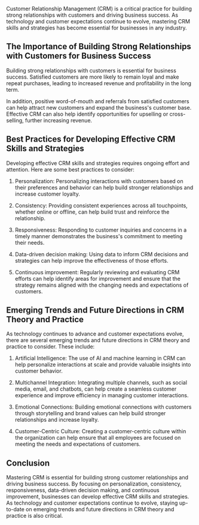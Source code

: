 
Customer Relationship Management (CRM) is a critical practice for building strong relationships with customers and driving business success. As technology and customer expectations continue to evolve, mastering CRM skills and strategies has become essential for businesses in any industry.

The Importance of Building Strong Relationships with Customers for Business Success
-----------------------------------------------------------------------------------

Building strong relationships with customers is essential for business success. Satisfied customers are more likely to remain loyal and make repeat purchases, leading to increased revenue and profitability in the long term.

In addition, positive word-of-mouth and referrals from satisfied customers can help attract new customers and expand the business's customer base. Effective CRM can also help identify opportunities for upselling or cross-selling, further increasing revenue.

Best Practices for Developing Effective CRM Skills and Strategies
-----------------------------------------------------------------

Developing effective CRM skills and strategies requires ongoing effort and attention. Here are some best practices to consider:

1. Personalization: Personalizing interactions with customers based on their preferences and behavior can help build stronger relationships and increase customer loyalty.

2. Consistency: Providing consistent experiences across all touchpoints, whether online or offline, can help build trust and reinforce the relationship.

3. Responsiveness: Responding to customer inquiries and concerns in a timely manner demonstrates the business's commitment to meeting their needs.

4. Data-driven decision making: Using data to inform CRM decisions and strategies can help improve the effectiveness of those efforts.

5. Continuous improvement: Regularly reviewing and evaluating CRM efforts can help identify areas for improvement and ensure that the strategy remains aligned with the changing needs and expectations of customers.

Emerging Trends and Future Directions in CRM Theory and Practice
----------------------------------------------------------------

As technology continues to advance and customer expectations evolve, there are several emerging trends and future directions in CRM theory and practice to consider. These include:

1. Artificial Intelligence: The use of AI and machine learning in CRM can help personalize interactions at scale and provide valuable insights into customer behavior.

2. Multichannel Integration: Integrating multiple channels, such as social media, email, and chatbots, can help create a seamless customer experience and improve efficiency in managing customer interactions.

3. Emotional Connections: Building emotional connections with customers through storytelling and brand values can help build stronger relationships and increase loyalty.

4. Customer-Centric Culture: Creating a customer-centric culture within the organization can help ensure that all employees are focused on meeting the needs and expectations of customers.

Conclusion
----------

Mastering CRM is essential for building strong customer relationships and driving business success. By focusing on personalization, consistency, responsiveness, data-driven decision making, and continuous improvement, businesses can develop effective CRM skills and strategies. As technology and customer expectations continue to evolve, staying up-to-date on emerging trends and future directions in CRM theory and practice is also critical.